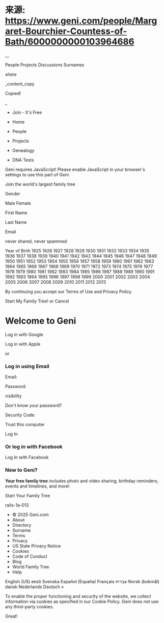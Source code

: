 # 来源: https://www.geni.com/people/Margaret-Bourchier-Countess-of-Bath/6000000000103964686

__

People  Projects  Discussions  Surnames 

_share_

_content_copy

Copied!

_

  * Join - It's Free



  * Home
  * People
  * Projects
  * Genealogy
  * DNA Tests



Geni requires JavaScript! Please enable JavaScript in your browser's settings to use this part of Geni. 

Join the world's largest family tree

Gender

Male Female

First Name

Last Name

Email

never shared, never spammed 

Year of Birth 1925 1926 1927 1928 1929 1930 1931 1932 1933 1934 1935 1936 1937 1938 1939 1940 1941 1942 1943 1944 1945 1946 1947 1948 1949 1950 1951 1952 1953 1954 1955 1956 1957 1958 1959 1960 1961 1962 1963 1964 1965 1966 1967 1968 1969 1970 1971 1972 1973 1974 1975 1976 1977 1978 1979 1980 1981 1982 1983 1984 1985 1986 1987 1988 1989 1990 1991 1992 1993 1994 1995 1996 1997 1998 1999 2000 2001 2002 2003 2004 2005 2006 2007 2008 2009 2010 2011 2012 2013

By continuing you accept our Terms of Use and Privacy Policy

Start My Family Tree! or Cancel

# Welcome to Geni

Log in with Google 

Log in with Apple 

or

### Log in using Email

Email:
    

Password:
    

visibility

  
Don't know your password?

Security Code:
       
Trust this computer

Log In

### Or log in with Facebook

Log In with Facebook

### New to Geni?

**Your free family tree** includes photo and video sharing, birthday reminders, events and timelines, and more! 

Start Your Family Tree

  
rails-1a-013  


  * © 2025 Geni.com
  * About
  * Directory
  * Surname
  * Terms
  * Privacy
  * US State Privacy Notice
  * Cookies
  * Code of Conduct
  * Blog
  * World Family Tree
  * Help



English (US) eesti Svenska Español (España) Français עברית Norsk (bokmål) dansk Nederlands Deutsch »

To enable the proper functioning and security of the website, we collect information via cookies as specified in our Cookie Policy. Geni does not use any third-party cookies. 

Great!
